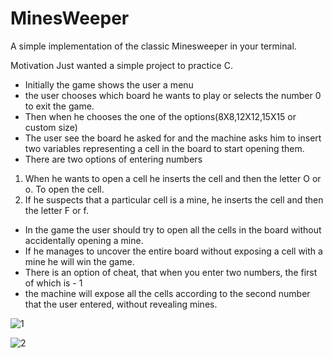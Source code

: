 # MinesWeeper

A simple implementation of the classic Minesweeper in your terminal.

Motivation
Just wanted a simple project to practice C.

- Initially the game shows the user a menu  
- the user chooses which board he wants to play or selects the number 0 to exit the game.
- Then when he chooses the one of the options(8X8,12X12,15X15 or custom size)
- The user see the board he asked for and the machine asks him to insert two variables representing a cell in the board to start opening them.
- There are two options of entering numbers
 1. When he wants to open a cell he inserts the cell and then the letter O or o. To open the cell. 
 2. If he suspects that a particular cell is a mine, he inserts the cell and then the letter F or f.
- In the game the user should try to open all the cells in the board without accidentally opening a mine.
- If he manages to uncover the entire board without exposing a cell with a mine he will win the game.
- There is an option of cheat, that when you enter two numbers, the first of which is - 1
- the machine will expose all the cells according to the second number that the user entered, without revealing mines.


![1](https://user-images.githubusercontent.com/95643357/232506734-86c6f201-85d4-412b-9699-4ad7730d7cea.jpg)

![2](https://user-images.githubusercontent.com/95643357/232506753-4ccf2b98-232f-438f-a5f4-4e4fcd21e74f.jpg)
